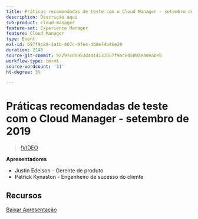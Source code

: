 ```yaml
---
title: Práticas recomendadas de teste com o Cloud Manager - setembro de 2019
description: Descrição aqui
sub-product: cloud-manager
feature-set: Experience Manager
feature: Cloud Manager
type: Event
exl-id: 697f9c88-1a1b-407c-9fe4-d48e74b46e20
duration: 2148
source-git-commit: 9a297cda953d4414131657f9ac84580aea0eabeb
workflow-type: tm+mt
source-wordcount: '31'
ht-degree: 3%

---
```


# Práticas recomendadas de teste com o Cloud Manager - setembro de 2019

>[!VIDEO](https://video.tv.adobe.com/v/329028/?quality=9&learn=on)

**Apresentadores**

* Justin Edelson - Gerente de produto
* Patrick Kynaston - Engenheiro de sucesso do cliente

## Recursos

[Baixar Apresentação](./assets/CloudManagerWebinarSeptember2019.pdf)
